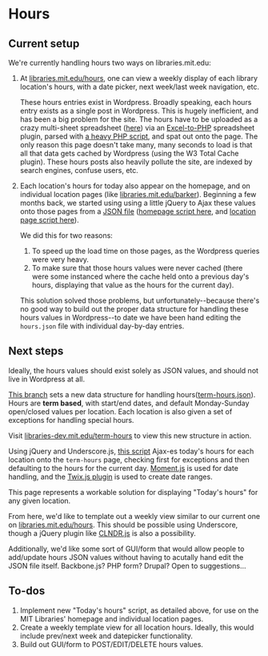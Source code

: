 # Hours

## Current setup

We're currently handling hours two ways on libraries.mit.edu:

1. At [libraries.mit.edu/hours](http://libraries.mit.edu/hours), one can view a weekly display of each library location's hours, with a date picker, next week/last week navigation, etc.

	These hours entries exist in Wordpress. Broadly speaking, each hours entry exists as a single post in Wordpress. This is hugely inefficient, and has been a big problem for the site. The hours have to be uploaded as a crazy multi-sheet spreadsheet ([here](//wikis.mit.edu/confluence/display/UXWS/Hours)) via an [Excel-to-PHP](https://github.com/zgreen/MITlibraries-parent/tree/prod/libs/PHPExcel-develop) spreadsheet plugin, parsed with [a heavy PHP script](github.com/zgreen/MITlibraries-parent/blob/prod/lib/hours.php), and spat out onto the page. The only reason this page doesn't take many, many seconds to load is that all that data gets cached by Wordpress (using the W3 Total Cache plugin). These hours posts also heavily pollute the site, are indexed by search engines, confuse users, etc.

2. Each location's hours for today also appear on the homepage, and on individual location pages (like [libraries.mit.edu/barker](//libraries.mit.edu)). Beginning a few months back, we started using using a little jQuery to Ajax these values onto those pages from a [JSON file](//github.com/zgreen/MITlibraries-parent/blob/prod/hours.json) ([homepage script here](https://github.com/zgreen/MITlibraries-parent/blob/prod/js/hours-home.js#L18), and [location page script here](https://github.com/zgreen/MITlibraries-parent/blob/prod/js/core.js#L121)).

	We did this for two reasons:
	1. To speed up the load time on those pages, as the Wordpress queries were very heavy.
	2. To make sure that those hours values were never cached (there were some instanced where the cache held onto a previous day's hours, displaying that value as the hours for the current day).

	This solution solved those problems, but unfortunately--because there's no good way to build out the proper data structure for handling these hours values in Wordpress--to date we have been hand editing the `hours.json` file with individual day-by-day entries.

## Next steps

Ideally, the hours values should exist solely as JSON values, and should not live in Wordpress at all.

[This branch](//github.com/zgreen/MITlibraries-parent/tree/hours-underscore) sets a new data structure for handling hours([term-hours.json](//github.com/zgreen/MITlibraries-parent/blob/hours-underscore/term-hours.json)). Hours are __term based__, with start/end dates, and default Monday-Sunday open/closed values per location. Each location is also given a set of exceptions for handling special hours.

Visit [libraries-dev.mit.edu/term-hours](//libraries-dev.mit.edu/term-hours/) to view this new structure in action.

Using jQuery and Underscore.js, [this script](https://github.com/zgreen/MITlibraries-parent/blob/hours-underscore/js/page-term-hours.js) Ajax-es today's hours for each location onto the `term-hours` page, checking first for exceptions and then defaulting to the hours for the current day. [Moment.js](http://momentjs.com/) is used for date handling, and the [Twix.js plugin](http://isaaccambron.com/twix.js/) is used to create date ranges.

This page represents a workable solution for displaying "Today's hours" for any given location.

From here, we'd like to template out a weekly view similar to our current one on [libraries.mit.edu/hours](//libraries.mit.edu/hours). This should be possible using Underscore, though a jQuery plugin like [CLNDR.js](//kylestetz.github.io/CLNDR/) is also a possibility.

Additionally, we'd like some sort of GUI/form that would allow people to add/update hours JSON values without having to acutally hand edit the JSON file itself. Backbone.js? PHP form? Drupal? Open to suggestions...

## To-dos

1. Implement new "Today's hours" script, as detailed above, for use on the MIT Libraries' homepage and individual location pages.
2. Create a weekly template view for all location hours. Ideally, this would include prev/next week and datepicker functionality.
3. Build out GUI/form to POST/EDIT/DELETE hours values.

